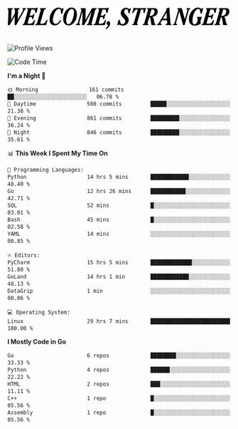 <div>
  <picture>
    <source media="(prefers-color-scheme: dark)" srcset="./headers/welcome_white.png">
    <img alt="WELCOME, STRANGER" src="./headers/welcome.png" width="500">
  </picture>
</div>

<br>

![Profile Views](https://komarev.com/ghpvc/?username=darleet&color=blue)

<!--START_SECTION:waka-->
![Code Time](http://img.shields.io/badge/Code%20Time-338%20hrs%2019%20mins-blue)

**I'm a Night 🦉** 

```text
🌞 Morning                161 commits         ██░░░░░░░░░░░░░░░░░░░░░░░   06.78 % 
🌆 Daytime                508 commits         █████░░░░░░░░░░░░░░░░░░░░   21.38 % 
🌃 Evening                861 commits         █████████░░░░░░░░░░░░░░░░   36.24 % 
🌙 Night                  846 commits         █████████░░░░░░░░░░░░░░░░   35.61 % 
```


📊 **This Week I Spent My Time On** 

```text
💬 Programming Languages: 
Python                   14 hrs 5 mins       ████████████░░░░░░░░░░░░░   48.40 % 
Go                       12 hrs 26 mins      ███████████░░░░░░░░░░░░░░   42.71 % 
SQL                      52 mins             █░░░░░░░░░░░░░░░░░░░░░░░░   03.01 % 
Bash                     45 mins             █░░░░░░░░░░░░░░░░░░░░░░░░   02.58 % 
YAML                     14 mins             ░░░░░░░░░░░░░░░░░░░░░░░░░   00.85 % 

🔥 Editors: 
PyCharm                  15 hrs 5 mins       █████████████░░░░░░░░░░░░   51.80 % 
GoLand                   14 hrs 1 min        ████████████░░░░░░░░░░░░░   48.13 % 
DataGrip                 1 min               ░░░░░░░░░░░░░░░░░░░░░░░░░   00.06 % 

💻 Operating System: 
Linux                    29 hrs 7 mins       █████████████████████████   100.00 % 
```

**I Mostly Code in Go** 

```text
Go                       6 repos             ████████░░░░░░░░░░░░░░░░░   33.33 % 
Python                   4 repos             ██████░░░░░░░░░░░░░░░░░░░   22.22 % 
HTML                     2 repos             ███░░░░░░░░░░░░░░░░░░░░░░   11.11 % 
C++                      1 repo              █░░░░░░░░░░░░░░░░░░░░░░░░   05.56 % 
Assembly                 1 repo              █░░░░░░░░░░░░░░░░░░░░░░░░   05.56 % 
```




<!--END_SECTION:waka-->
